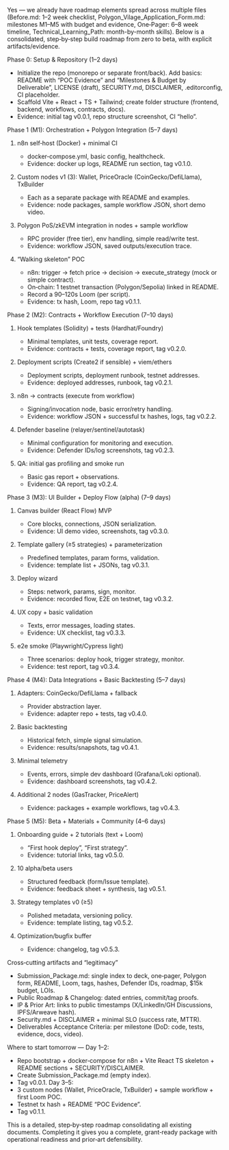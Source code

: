 Yes — we already have roadmap elements spread across multiple files (Before.md: 1–2 week checklist, Polygon_Vilage_Application_Form.md: milestones M1–M5 with budget and evidence, One‑Pager: 6–8 week timeline, Technical_Learning_Path: month-by-month skills). Below is a consolidated, step‑by‑step build roadmap from zero to beta, with explicit artifacts/evidence.

Phase 0: Setup & Repository (1–2 days)

- Initialize the repo (monorepo or separate front/back). Add basics: README with “POC Evidence” and “Milestones & Budget by Deliverable”, LICENSE (draft), SECURITY.md, DISCLAIMER, .editorconfig, CI placeholder.
- Scaffold Vite + React + TS + Tailwind; create folder structure (frontend, backend, workflows, contracts, docs).
- Evidence: initial tag v0.0.1, repo structure screenshot, CI “hello”.

Phase 1 (M1): Orchestration + Polygon Integration (5–7 days)

1. n8n self‑host (Docker) + minimal CI

   - docker‑compose.yml, basic config, healthcheck.
   - Evidence: docker up logs, README run section, tag v0.1.0.

2. Custom nodes v1 (3): Wallet, PriceOracle (CoinGecko/DefiLlama), TxBuilder

   - Each as a separate package with README and examples.
   - Evidence: node packages, sample workflow JSON, short demo video.

3. Polygon PoS/zkEVM integration in nodes + sample workflow

   - RPC provider (free tier), env handling, simple read/write test.
   - Evidence: workflow JSON, saved outputs/execution trace.

4. “Walking skeleton” POC

   - n8n: trigger → fetch price → decision → execute_strategy (mock or simple contract).
   - On‑chain: 1 testnet transaction (Polygon/Sepolia) linked in README.
   - Record a 90–120s Loom (per script).
   - Evidence: tx hash, Loom, repo tag v0.1.1.

Phase 2 (M2): Contracts + Workflow Execution (7–10 days)

1. Hook templates (Solidity) + tests (Hardhat/Foundry)

   - Minimal templates, unit tests, coverage report.
   - Evidence: contracts + tests, coverage report, tag v0.2.0.

2. Deployment scripts (Create2 if sensible) + viem/ethers

   - Deployment scripts, deployment runbook, testnet addresses.
   - Evidence: deployed addresses, runbook, tag v0.2.1.

3. n8n → contracts (execute from workflow)

   - Signing/invocation node, basic error/retry handling.
   - Evidence: workflow JSON + successful tx hashes, logs, tag v0.2.2.

4. Defender baseline (relayer/sentinel/autotask)

   - Minimal configuration for monitoring and execution.
   - Evidence: Defender IDs/log screenshots, tag v0.2.3.

5. QA: initial gas profiling and smoke run

   - Basic gas report + observations.
   - Evidence: QA report, tag v0.2.4.

Phase 3 (M3): UI Builder + Deploy Flow (alpha) (7–9 days)

1. Canvas builder (React Flow) MVP

   - Core blocks, connections, JSON serialization.
   - Evidence: UI demo video, screenshots, tag v0.3.0.

2. Template gallery (≥5 strategies) + parameterization

   - Predefined templates, param forms, validation.
   - Evidence: template list + JSONs, tag v0.3.1.

3. Deploy wizard

   - Steps: network, params, sign, monitor.
   - Evidence: recorded flow, E2E on testnet, tag v0.3.2.

4. UX copy + basic validation

   - Texts, error messages, loading states.
   - Evidence: UX checklist, tag v0.3.3.

5. e2e smoke (Playwright/Cypress light)

   - Three scenarios: deploy hook, trigger strategy, monitor.
   - Evidence: test report, tag v0.3.4.

Phase 4 (M4): Data Integrations + Basic Backtesting (5–7 days)

1. Adapters: CoinGecko/DefiLlama + fallback

   - Provider abstraction layer.
   - Evidence: adapter repo + tests, tag v0.4.0.

2. Basic backtesting

   - Historical fetch, simple signal simulation.
   - Evidence: results/snapshots, tag v0.4.1.

3. Minimal telemetry

   - Events, errors, simple dev dashboard (Grafana/Loki optional).
   - Evidence: dashboard screenshots, tag v0.4.2.

4. Additional 2 nodes (GasTracker, PriceAlert)
   - Evidence: packages + example workflows, tag v0.4.3.

Phase 5 (M5): Beta + Materials + Community (4–6 days)

1. Onboarding guide + 2 tutorials (text + Loom)

   - “First hook deploy”, “First strategy”.
   - Evidence: tutorial links, tag v0.5.0.

2. 10 alpha/beta users

   - Structured feedback (form/Issue template).
   - Evidence: feedback sheet + synthesis, tag v0.5.1.

3. Strategy templates v0 (≥5)

   - Polished metadata, versioning policy.
   - Evidence: template listing, tag v0.5.2.

4. Optimization/bugfix buffer
   - Evidence: changelog, tag v0.5.3.

Cross‑cutting artifacts and “legitimacy”

- Submission_Package.md: single index to deck, one‑pager, Polygon form, README, Loom, tags, hashes, Defender IDs, roadmap, $15k budget, LOIs.
- Public Roadmap & Changelog: dated entries, commit/tag proofs.
- IP & Prior Art: links to public timestamps (X/LinkedIn/GH Discussions, IPFS/Arweave hash).
- Security.md + DISCLAIMER + minimal SLO (success rate, MTTR).
- Deliverables Acceptance Criteria: per milestone (DoD: code, tests, evidence, docs, video).

Where to start tomorrow — Day 1–2:

- Repo bootstrap + docker‑compose for n8n + Vite React TS skeleton + README sections + SECURITY/DISCLAIMER.
- Create Submission_Package.md (empty index).
- Tag v0.0.1. Day 3–5:
- 3 custom nodes (Wallet, PriceOracle, TxBuilder) + sample workflow + first Loom POC.
- Testnet tx hash + README “POC Evidence”.
- Tag v0.1.1.

This is a detailed, step‑by‑step roadmap consolidating all existing documents. Completing it gives you a complete, grant‑ready package with operational readiness and prior‑art defensibility.
